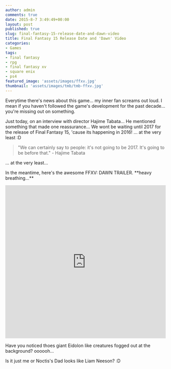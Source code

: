 ```yaml
---
author: admin
comments: true
date: 2015-8-7 3:49:49+00:00
layout: post
published: true
slug: final-fantasy-15-release-date-and-dawn-video
title: Final Fantasy 15 Release Date and 'Dawn' Video
categories:
- Games
tags:
- final fantasy
- rpg
- final fantasy xv
- square enix
- ps4
featured_image: 'assets/images/ffxv.jpg'
thumbnail: 'assets/images/tmb/tmb-ffxv.jpg'
---
```



Everytime there's news about this game... my inner fan screams out loud. I mean if you haven't followed the game's development for the past decade... you're missing out on something.

Just today, on an interview with director Hajime Tabata... He mentioned something that made one reassurance... We wont be waiting until 2017 for the release of Final Fantasy 15, 'cause its happening in 2016! ... at the very least :D

> "We can certainly say to people: it's not going to be 2017. It's going to be before that." - Hajime Tabata

... at the very least...

In the meantime, here's the awesome FFXV: DAWN TRAILER. \*\*heavy breathing...\*\*

<iframe width="100%" height="480" src="https://www.youtube.com/embed/FXMJTGna_xA" frameborder="0" allowfullscreen></iframe>

Have you noticed thoes giant Eidolon like creatures fogged out at the background? oooooh...

Is it just me or Noctis's Dad looks like Liam Neeson? :D 